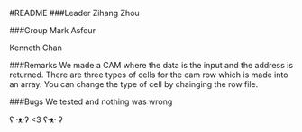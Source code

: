 #README
###Leader
Zihang Zhou

###Group
Mark Asfour

Kenneth Chan

###Remarks
We made a CAM where the data is the input and the address is returned. 
There are three types of cells for the cam row which is made into an array. 
You can change the type of cell by chainging the row file. 


###Bugs
We tested and nothing was wrong 






ʕ ·ᴥ·ʔ <3 ʕ·ᴥ· ʔ
